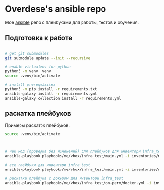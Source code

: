 # Overdese's ansible repo

Моё [ansible](http://www.ansible.com/home) репо с плейбуками для работы, тестов и обучения.

## Подготовка к работе

```sh

# get git submodules
git submodule update --init --recursive

# enable virtualenv for python
python3 -m venv .venv
source .venv/bin/activate

# install prerequisites
python3 -m pip install -r requirements.txt
ansible-galaxy install -r requirements.yml
ansible-galaxy collection install -r requirements.yml

```

## раскатка плейбуков

Примеры раскаток плейбуков.

```sh
source .venv/bin/activate



# чек мод (проверка без изменений) для плейбуков для инвентори infra_test
ansible-playbook playbooks/me/vbox/infra_test/main.yml -i inventories/me/vbox/infra_test --check

# все плейбуки для инвентори infra_test
ansible-playbook playbooks/me/vbox/infra_test/main.yml -i inventories/me/vbox/infra_test

# раскатка плейбука с докером для инвентори infra_test
ansible-playbook playbooks/me/vbox/infra_test/on-perm/docker.yml -i inventories/me/vbox/infra_test

```
